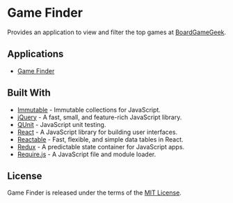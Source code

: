 # Game Finder

Provides an application to view and filter the top games at [BoardGameGeek](https://www.boardgamegeek.com).

## Applications

-   [Game Finder](https://jmthompson2015.github.io/gamefinder/src/main/html/gameFinder.html)

## Built With

-   [Immutable](https://facebook.github.io/immutable-js/) - Immutable collections for JavaScript.
-   [jQuery](https://jquery.com/) - A fast, small, and feature-rich JavaScript library.
-   [QUnit](https://qunitjs.com/) - JavaScript unit testing.
-   [React](http://facebook.github.io/react/) - A JavaScript library for building user interfaces.
-   [Reactable](http://glittershark.github.io/reactable/) - Fast, flexible, and simple data tables in React.
-   [Redux](https://redux.js.org/) - A predictable state container for JavaScript apps.
-   [Require.js](http://requirejs.org/) - A JavaScript file and module loader.

## License

Game Finder is released under the terms of the [MIT License](https://github.com/jmthompson2015/gamefinder/blob/master/LICENSE).
